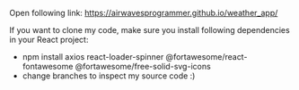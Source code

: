 Open following link: https://airwavesprogrammer.github.io/weather_app/

If you want to clone my code, make sure you install following dependencies in your React project:
- npm install axios react-loader-spinner @fortawesome/react-fontawesome @fortawesome/free-solid-svg-icons
- change branches to inspect my source code :)
